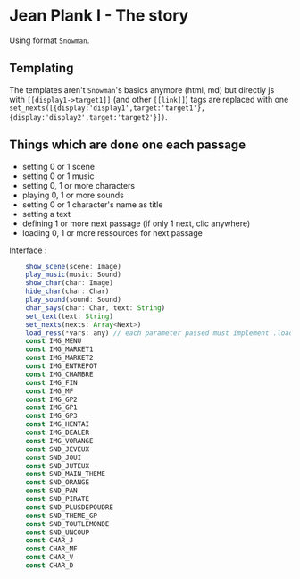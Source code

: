# Jean Plank I - The story
Using format `Snowman`.


## Templating
The templates aren't `Snowman`'s basics anymore (html, md) but directly js with `[[display1->target1]]` (and other `[[link]]`) tags are replaced with one `set_nexts([{display:'display1',target:'target1'}, {display:'display2',target:'target2'}])`.


## Things which are done one each passage
- setting 0 or 1 scene
- setting 0 or 1 music
- setting 0, 1 or more characters
- playing 0, 1 or more sounds
- setting 0 or 1 character's name as title
- setting a text
- defining 1 or more next passage (if only 1 next, clic anywhere)
- loading 0, 1 or more ressources for next passage


Interface :
```js
    show_scene(scene: Image)
    play_music(music: Sound)
    show_char(char: Image)
    hide_char(char: Char)
    play_sound(sound: Sound)
    char_says(char: Char, text: String)
    set_text(text: String)
    set_nexts(nexts: Array<Next>)
    load_ress(*vars: any) // each parameter passed must implement .load()
    const IMG_MENU
    const IMG_MARKET1
    const IMG_MARKET2
    const IMG_ENTREPOT
    const IMG_CHAMBRE
    const IMG_FIN
    const IMG_MF
    const IMG_GP2
    const IMG_GP1
    const IMG_GP3
    const IMG_HENTAI
    const IMG_DEALER
    const IMG_VORANGE
    const SND_JEVEUX
    const SND_JOUI
    const SND_JUTEUX
    const SND_MAIN_THEME
    const SND_ORANGE
    const SND_PAN
    const SND_PIRATE
    const SND_PLUSDEPOUDRE
    const SND_THEME_GP
    const SND_TOUTLEMONDE
    const SND_UNCOUP
    const CHAR_J
    const CHAR_MF
    const CHAR_V
    const CHAR_D
```
